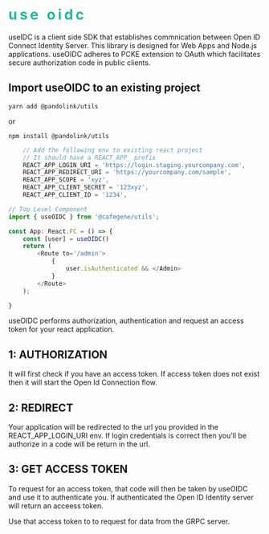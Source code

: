 # <h1 style="color: #1abc9c; font-weight: bold; letter-spacing: 5px; text-transform: lowercase;">USE OIDC</h1>

useIDC is a client side SDK that establishes commnication between Open ID Connect Identity Server. This library is designed for Web Apps and Node.js applications. useOIDC adheres to PCKE extension to OAuth which facilitates secure authorization code in public clients.

## Import useOIDC to an existing project

```
yarn add @pandolink/utils
```

or

```
npm install @pandolink/utils
```

```javascript
    // Add the following env to existing react project
    // It should have a REACT_APP_ prefix
    REACT_APP_LOGIN_URI = 'https://login.staging.yourcompany.com',
    REACT_APP_REDIRECT_URI = 'https://yourcompany.com/sample',
    REACT_APP_SCOPE = 'xyz',
    REACT_APP_CLIENT_SECRET = '123xyz',
    REACT_APP_CLIENT_ID = '1234',
```

```javascript
// Top Level Component
import { useOIDC } from '@cafegene/utils';

const App: React.FC = () => {
    const [user] = useOIDC()
    return (
        <Route to='/admin'>
            {
                user.isAuthenticated && </Admin>
            }
        </Route>
    );

}
```

useOIDC performs authorization, authentication and request an access token for your react application.

## 1: AUTHORIZATION

It will first check if you have an access token.
If access token does not exist then it will start the Open Id Connection flow.

## 2: REDIRECT

Your application will be redirected to the url you provided in the REACT_APP_LOGIN_URI env. If login credentials is correct then you'll be authorize in a code will be return in the url.

## 3: GET ACCESS TOKEN

To request for an access token, that code will then be taken by useOIDC and use it to authenticate you. If authenticated the Open ID Identity server will return an acceess token.

Use that access token to to request for data from the GRPC server.
